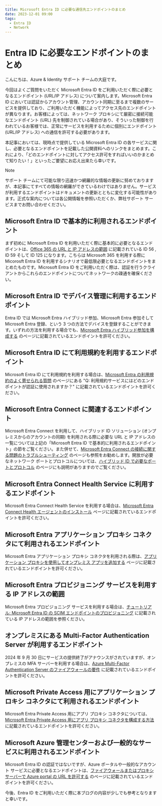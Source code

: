 ```yaml
---
title: Microsoft Entra ID に必要な通信先エンドポイントのまとめ
date: 2023-12-01 09:00
tags:
  - Entra ID
  - Network
---
```


# Entra ID に必要なエンドポイントのまとめ

こんにちは、Azure & Identity サポート チームの大庭です。

今回はよくご質問をいただく Microsoft Entra ID をご利用いただく際に必要となるエンドポイント (URL/IP アドレス) について案内します。Microsoft Entra ID においては認証からアカウント管理、アカウント同期に至るまで複数のサービスを提供しており、ご利用いただく機能によってアクセス先のエンドポイントが異なります。お客様によっては、ネットワーク プロキシにて厳密に接続可能なエンドポイント (URL) 先を制御されている場合があり、そういった制御を行われているお客様では、正常にサービスを利用するために個別にエンドポイント (URL/IP アドレス) への通信を許可する必要があります。

本記事においては、現時点で提供している Microsoft Entra ID の各サービスに関し、必要となるエンドポイントを記載した公開資料へのリンクをまとめます。これにより、「どのエンドポイントに対してアクセス許可をすればいいのかまとめて知りたい！」といったご要望にお応え出来たら幸いです。

> [!NOTE]
> サポート チームにて可能な限り迅速かつ網羅的な情報の更新に努めておりますが、本記事にてすべての情報の網羅ができているわけではありません。サービスが利用するエンドポイントはドキュメントの更新とともに変化する可能性があります。正式な案内については各公開情報を参照いただくか、弊社サポート サービスまでお問い合わせください。

## Microsoft Entra ID で基本的に利用されるエンドポイント

まず初めに Microsoft Entra ID を利用いただく際に基本的に必要となるエンドポイントは、[Office 365 の URL と IP アドレスの範囲](https://learn.microsoft.com/ja-jp/microsoft-365/enterprise/urls-and-ip-address-ranges?view=o365-worldwide#microsoft-365-common-and-office-online) に記載されている ID 56 , ID 59 そして ID 125 になります。こちらは Microsoft 365 を利用する際に Micorosft Entra ID を利用するシナリオで最低限必要となるエンドポイントをまとめたものです。Microsoft Entra ID をご利用いただく際は、認証を行うクライアントからこれらのエンドポイントについてネットワークの疎通を確保ください。

## Microsoft Entra ID でデバイス管理に利用するエンドポイント

Entra ID では Microsoft Entra ハイブリッド参加、Microsoft Entra 参加そして Microsoft Entra 登録、という 3 つの方法でデバイスを登録することができます。いずれの方法を利用する場合でも、[Microsoft Entra ハイブリッド参加を構成する](https://learn.microsoft.com/ja-jp/entra/identity/devices/how-to-hybrid-join#network-connectivity-requirements) のページに記載されているエンドポイントを許可ください。

## Microsoft Entra ID にて利用規約を利用するエンドポイント

Microsoft Entra ID にて利用規約を利用する場合は、[Microsoft Entra の利用規約のよく寄せられる質問](https://learn.microsoft.com/ja-jp/entra/identity/conditional-access/terms-of-use#frequently-asked-questions) のページにある "Q: 利用規約サービスにはどのエンドポイントが認証に使用されますか？" に記載されているエンドポイントを許可ください。

## Microsoft Entra Connect に関連するエンドポイント

Microsoft Entra Connect を利用して、ハイブリッド ID ソリューション (オンプレミスからのアカウントの同期) を利用される際に必要な URL と IP アドレスの一覧については上記の「Microsoft Entra ID で基本的に利用されるエンドポイント」の節をご覧ください。また併せて、[Microsoft Entra Connect の接続に関する問題のトラブルシューティング](https://learn.microsoft.com/ja-jp/entra/identity/hybrid/connect/tshoot-connect-connectivity) のページも参照をお勧めします。開放が必要なネットワーク ポートとプロトコルについては、[ハイブリッド ID で必要なポートとプロトコル](https://learn.microsoft.com/ja-jp/entra/identity/hybrid/connect/reference-connect-ports) のページにも説明がありますのでご覧ください。

## Microsoft Entra Connect Health Service に利用するエンドポイント
 
Microsoft Entra Connect Health Service を利用する場合は、[Microsoft Entra Connect Health エージェントのインストール](https://learn.microsoft.com/ja-jp/entra/identity/hybrid/connect/how-to-connect-health-agent-install#outbound-connectivity-to-azure-service-endpoints) ページに記載されているエンドポイントを許可ください。

## Microsoft Entra アプリケーション プロキシ コネクタにて利用されるエンドポイント

Microsoft Entra アプリケーション プロキシ コネクタを利用される際は、[アプリケーション プロキシを使用してオンプレミス アプリを追加する](https://docs.microsoft.com/ja-jp/azure/active-directory/app-proxy/application-proxy-add-on-premises-application#prepare-your-on-premises-environment) ページに記載されているエンドポイントを許可ください。


## Microsoft Entra プロビジョニング サービスを利用する IP アドレスの範囲
 
Microsoft Entra プロビジョニング サービスを利用する場合は、[チュートリアル: Microsoft Entra ID の SCIM エンドポイントのプロビジョニング](https://learn.microsoft.com/ja-jp/entra/identity/app-provisioning/use-scim-to-provision-users-and-groups#ip-ranges) に記載されている IP アドレスの範囲を参照ください。

## オンプレミスにある Multi-Factor Authentication Server が利用するエンドポイント
 
2024 年 9 月 30 日にサービスの提供終了がアナウンスがされていますが、オンプレミスの MFA サーバーを利用する場合は、[Azure Multi-Factor Authentication Server のファイアウォールの要件](https://learn.microsoft.com/ja-jp/entra/identity/authentication/howto-mfaserver-deploy#azure-multi-factor-authentication-server-firewall-requirements) に記載されているエンドポイントを許可ください。

## Microsoft Private Access 用にアプリケーション プロキシ コネクタにて利用されるエンドポイント

Microsoft Entra Private Access 用にアプリ プロキシ コネクタについては、[Microsoft Entra Private Access 用にアプリ プロキシ コネクタを構成する方法
](https://learn.microsoft.com/ja-jp/entra/global-secure-access/how-to-configure-connectors#allow-access-to-urls) に記載されているエンドポイントを許可ください。

## Microsoft Azure 管理センターおよび一般的なサービスに利用されるエンドポイント

Microsoft Entra ID の認証ではないですが、Azure ポータルや一般的なアカウント サービスに必要となるエンドポイントは、[ファイアウォールまたはプロキシ サーバーで Azure portal の URL を許可する](https://learn.microsoft.com/ja-jp/azure/azure-portal/azure-portal-safelist-urls?tabs=public-cloud) のページに記載されているエンドポイントを許可ください。


今後、Entra ID をご利用いただく際に本ブログの内容が少しでも参考となりますと幸いです。
